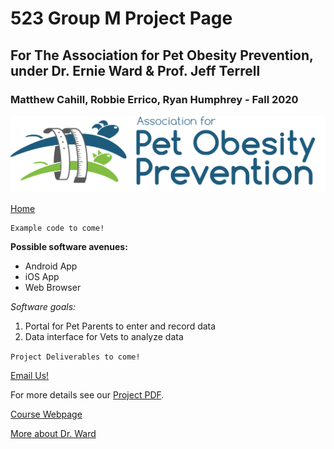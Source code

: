 # 523 Group M Project Page
## For The Association for Pet Obesity Prevention, under Dr. Ernie Ward & Prof. Jeff Terrell
### Matthew Cahill, Robbie Errico, Ryan Humphrey - Fall 2020

![Logo](apop-logo.png)

[Home](https://mtcahill57.github.io/523-fa20-m.github.io/)

```
Example code to come!
```

**Possible software avenues:**
- Android App
- iOS App
- Web Browser

_Software goals:_
1. Portal for Pet Parents to enter and record data
2. Data interface for Vets to analyze data

`Project Deliverables to come!`

[Email Us!](mailto:mtcahill@live.unc.edu,rmerrico@live.unc.edu,ryanh777@live.unc.edu)


For more details see our [Project PDF](https://comp523.cs.unc.edu/f20/clients/ward.pdf).

[Course Webpage](https://comp523.cs.unc.edu/)

[More about Dr. Ward](https://www.drernieward.com/)
